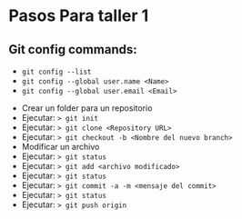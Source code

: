 # Pasos Para taller 1

## Git config commands:
- `git config --list`
- `git config --global user.name <Name>`
- `git config --global user.email <Email>`


 * Crear un folder para un repositorio
 * Ejecutar: `> git init`
 * Ejecutar: `> git clone <Repository URL>`
 * Ejecutar: `> git checkout -b <Nombre del nuevo branch>`
 * Modificar un archivo
 * Ejecutar: `> git status`
 * Ejecutar: `> git add <archivo modificado>`
 * Ejecutar: `> git status`
 * Ejecutar: `> git commit -a -m <mensaje del commit>`
 * Ejecutar: `> git status`
 * Ejecutar: `> git push origin`
